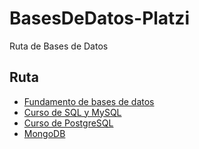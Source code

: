 # BasesDeDatos-Platzi

Ruta de Bases de Datos

## Ruta

- [Fundamento de bases de datos](https://github.com/mau02ro/BasesDeDatos-Platzi/tree/main/Fundamentos%20de%20Bases%20de%20Datos)
- [Curso de SQL y MySQL](https://github.com/mau02ro/BasesDeDatos-Platzi/tree/main/Curso%20de%20SQL%20y%20MySQL)
- [Curso de PostgreSQL](https://github.com/mau02ro/BasesDeDatos-Platzi/blob/main/Curso%20de%20PostgreSQL)
- [MongoDB](https://github.com/mau02ro/BasesDeDatos-Platzi/tree/main/MongoDB)
